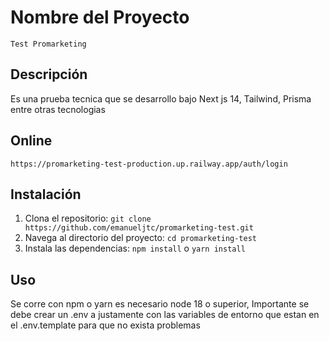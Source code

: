 # Nombre del Proyecto
    Test Promarketing
## Descripción

Es una prueba tecnica que se desarrollo bajo Next js 14, Tailwind, Prisma entre otras tecnologias

## Online
`https://promarketing-test-production.up.railway.app/auth/login`

## Instalación

1. Clona el repositorio: `git clone https://github.com/emanueljtc/promarketing-test.git`
2. Navega al directorio del proyecto: `cd promarketing-test`
3. Instala las dependencias: `npm install` o `yarn install`

## Uso

Se corre con npm  o yarn es necesario  node 18 o superior, Importante se debe crear un .env a justamente con las variables de entorno que estan en el .env.template  para que no exista problemas

